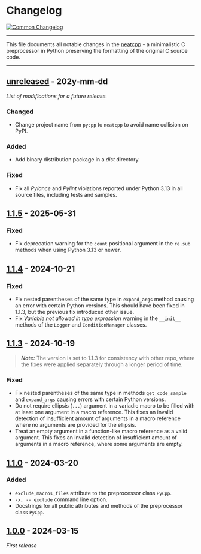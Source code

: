 # Changelog

[![Common Changelog](https://common-changelog.org/badge.svg)](https://common-changelog.org)

---

This file documents all notable changes in the [neatcpp](https://github.com/lubomilko/neatcpp) -
a minimalistic C preprocessor in Python preserving the formatting of the original C source code.

---


## [unreleased] - 202y-mm-dd

*List of modifications for a future release.*

### Changed

- Change project name from `pycpp` to `neatcpp` to avoid name collision on PyPI.

### Added

- Add binary distribution package in a *dist* directory.

### Fixed

- Fix all *Pylance* and *Pylint* violations reported under Python 3.13 in all source files,
  including tests and samples.


## [1.1.5] - 2025-05-31

### Fixed

- Fix deprecation warning for the `count` positional argument in the `re.sub` methods when
  using Python 3.13 or newer.


## [1.1.4] - 2024-10-21

### Fixed

- Fix nested parentheses of the same type in `expand_args` method causing an error with certain
  Python versions. This should have been fixed in 1.1.3, but the previous fix introduced other
  issue.
- Fix *Variable not allowed in type expression* warning in the `__init__` methods of the
  `Logger` and `ConditionManager` classes.


## [1.1.3] - 2024-10-19

> **_Note:_** The version is set to 1.1.3 for consistency with other repo, where the fixes were
> applied separately through a longer period of time.

### Fixed

- Fix nested parentheses of the same type in methods `get_code_sample` and `expand_args` causing
  errors with certain Python versions.
- Do not require ellipsis (`...`) argument in a variadic macro to be filled with at least one
  argument in a macro reference. This fixes an invalid detection of insufficient amount of
  arguments in a macro reference where no arguments are provided for the ellipsis.
- Treat an empty argument in a function-like macro reference as a valid argument. This fixes an
  invalid detection of insufficient amount of arguments in a macro reference, where some arguments
  are empty.


## [1.1.0] - 2024-03-20

### Added

- `exclude_macros_files` attribute to the preprocessor class `PyCpp`.
- `-x, -- exclude` command line option.
- Docstrings for all public attributes and methods of the preprocessor class `PyCpp`.


## [1.0.0] - 2024-03-15

*First release*


[unreleased]: https://github.com/lubomilko/neatcpp
[1.1.5]: https://github.com/lubomilko/neatcpp/releases/tag/1.1.5
[1.1.4]: https://github.com/lubomilko/neatcpp/releases/tag/1.1.4
[1.1.3]: https://github.com/lubomilko/neatcpp/releases/tag/1.1.3
[1.1.0]: https://github.com/lubomilko/neatcpp/releases/tag/1.1.0
[1.0.0]: https://github.com/lubomilko/neatcpp/releases/tag/1.0.0

